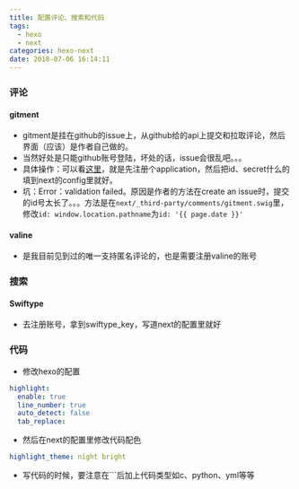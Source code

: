 ```yaml
---
title: 配置评论、搜索和代码
tags:
  - hexo
  - next
categories: hexo-next
date: 2018-07-06 16:14:11
---
```


### 评论

#### gitment
- gitment是挂在github的issue上，从github给的api上提交和拉取评论，然后界面（应该）是作者自己做的。
- 当然好处是只能github账号登陆，坏处的话，issue会很乱吧。。。
- 具体操作：可以看[这里](http://xichen.pub/2018/01/31/2018-01-31-gitment/)，就是先注册个application，然后把id、secret什么的填到next的config里就好。
- 坑：Error：validation failed。原因是作者的方法在create an issue时，提交的id号太长了。。。方法是在`next/_third-party/comments/gitment.swig`里，修改`id: window.location.pathname`为`id: '{{ page.date }}'`

#### valine
- 是我目前见到过的唯一支持匿名评论的，也是需要注册valine的账号


### 搜索

#### Swiftype
- 去注册账号，拿到swiftype_key，写道next的配置里就好

### 代码
- 修改hexo的配置
```yml
highlight:
  enable: true
  line_number: true
  auto_detect: false
  tab_replace:
```
- 然后在next的配置里修改代码配色
```yml
highlight_theme: night bright
```
- 写代码的时候，要注意在```后加上代码类型如c、python、yml等等